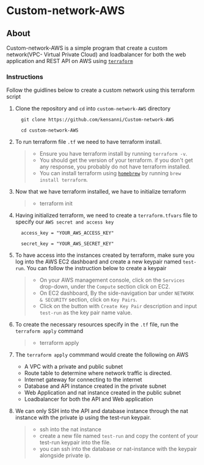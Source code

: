# Custom-network-AWS

##  About
Custom-network-AWS is a simple program that create a custom network(VPC- Virtual Private Cloud) and loadbalancer for both the web application and REST API on AWS using [`terraform`](https://www.terraform.io/)

### Instructions
Follow the guidlines below to create a custom network using this terraform script

1. Clone the repository and `cd` into `custom-network-AWS` directory

    ```
      git clone https://github.com/kensanni/Custom-network-AWS
      
      cd custom-network-AWS
    ```
2. To run terraform file `.tf` we need to have terraform install.
   >- Ensure you have terraform install by running `terraform -v`.
   >- You should get the version of your terraform. if you don't get any response, you probably do not have terraform               installed.
   >- You can install terraform using [`homebrew`](https://brew.sh/) by running `brew install terraform`.

3. Now that we have terraform installed, we have to initialize terraform
   >- terraform init
  
4.  Having initialized terraform, we need to create a `terraform.tfvars` file to specify our `AWS secret and access key`
    ```
      access_key = "YOUR_AWS_ACCESS_KEY"

      secret_key = "YOUR_AWS_SECRET_KEY"
    ```
5.  To have access into the instances created by terraform, make sure you log into the AWS EC2 dashboard and create a new         keypair named `test-run`. You can follow the instruction below to create a keypair
    >- On your AWS management console, click on the `Services` drop-down, under the `Compute` section click on EC2.
    >- On EC2 dashboard, By the side-navigation bar under `NETWORK & SECURITY` section, click on `Key Pairs`.
    >- Click on the button with `Create Key Pair` description and input `test-run` as the key pair name value.
   
6. To create the necessary resources specify in the `.tf` file, run the `terraform apply` command
   >- terraform apply
   
7. The `terraform apply` commmand would create the following on AWS
    - A VPC with a private and public subnet
    - Route table to determine where network traffic is directed.
    - Internet gateway for connecting to the internet
    - Database and API instance created in the private subnet
    - Web Application and nat instance created in the public subnet
    - Loadbalancer for both the API and Web application
  
8.  We can only SSH into the API and database instance through the nat instance with the private ip using the test-run keypair.
    >- ssh into the nat instance
    >- create a new file named `test-run` and copy the content of your test-run keypair into the file.
    >- you can ssh into the database or nat-instance with the keypair alongside private ip.
